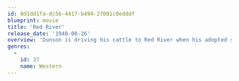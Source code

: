 ```yaml
---
id: 0d1dd1fa-dc5b-4417-b494-27001c0edddf
blueprint: movie
title: 'Red River'
release_date: '1948-08-26'
overview: 'Dunson is driving his cattle to Red River when his adopted son, Matthew, turns against him.'
genres:
  -
    id: 37
    name: Western
---
```

